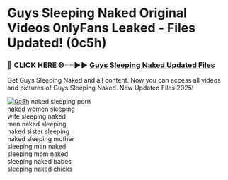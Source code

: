 # Guys Sleeping Naked Original Videos 0nlyFans Leaked - Files Updated! (0c5h)

<h3>🔴 CLICK HERE 🌐==►► <a href="https://tinyurl.com/up5wt9bj" rel="nofollow">Guys Sleeping Naked Updated Files</a></h3>

Get Guys Sleeping Naked and all content. Now you can access all videos and pictures of Guys Sleeping Naked. New Updated Files 2025!

[![0c5h](https://i.imgur.com/ABiUzMV.gif)](https://tinyurl.com/up5wt9bj)
naked sleeping porn<br>
naked women sleeping<br>
wife sleeping naked<br>
men naked sleeping<br>
naked sister sleeping<br>
naked sleeping mother<br>
sleeping man naked<br>
sleeping mom naked<br>
sleeping naked babes<br>
sleeping naked chicks